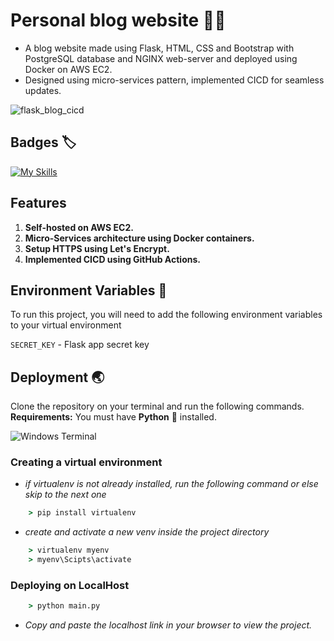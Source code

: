 # Personal blog website 👨‍💻

- A blog website made using Flask, HTML, CSS and Bootstrap
with PostgreSQL database and NGINX web-server and deployed using Docker on AWS EC2.
- Designed using micro-services pattern, implemented CICD for seamless updates.

![flask_blog_cicd](https://github.com/sahil-sagwekar2652/Personal-blog-website/assets/89456541/c6ff4a20-839c-4255-bcf3-dc6846572f9e)

## Badges 🏷
[![My Skills](https://skillicons.dev/icons?i=py,flask,postgres,nginx,docker,aws,githubactions)](https://skillicons.dev)


## Features
1. **Self-hosted on AWS EC2.**
2. **Micro-Services architecture using Docker containers.**
3. **Setup HTTPS using Let's Encrypt.**
4. **Implemented CICD using GitHub Actions.**



## Environment Variables 🔐

To run this project, you will need to add the following environment 
variables to your virtual environment

`SECRET_KEY` - Flask app secret key  


## Deployment 🌏

Clone the repository on your terminal and run the following commands.  
**Requirements:** You must have **Python** 🐍 installed.


![Windows Terminal](https://img.shields.io/badge/Windows%20Terminal-%234D4D4D.svg?style=for-the-badge&logo=windows-terminal&logoColor=white)

### Creating a virtual environment
* _if virtualenv is not already installed, run the following command or else skip to the next one_

```cmd
    > pip install virtualenv 
```
* _create and activate a new venv inside the project directory_
```cmd
    > virtualenv myenv
    > myenv\Scipts\activate
```
### Deploying on LocalHost
```cmd
    > python main.py
```
* _Copy and paste the localhost link in your browser to view the project._
